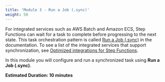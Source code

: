 ```yaml
---
title: 'Module 3 - Run a Job (.sync)'
weight: 50
---
```


For integrated services such as AWS Batch and Amazon ECS, Step Functions can wait for a task to complete before progressing to the next state. This task orchestration pattern is called [Run a Job (.sync)](https://docs.aws.amazon.com/step-functions/latest/dg/connect-to-resource.html#connect-sync) in the documentation. To see a list of the integrated services that support synchronization, see [Optimized integrations for Step Functions](https://docs.aws.amazon.com/step-functions/latest/dg/connect-supported-services.html).

 In this module you will configure and run a synchronized task using **Run a Job (.sync)**.

**Estimated Duration: 10 minutes**
